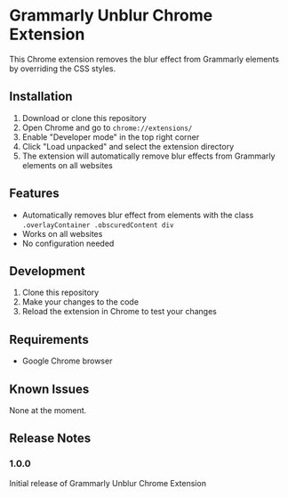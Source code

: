 # Grammarly Unblur Chrome Extension

This Chrome extension removes the blur effect from Grammarly elements by overriding the CSS styles.

## Installation

1. Download or clone this repository
2. Open Chrome and go to `chrome://extensions/`
3. Enable "Developer mode" in the top right corner
4. Click "Load unpacked" and select the extension directory
5. The extension will automatically remove blur effects from Grammarly elements on all websites

## Features

- Automatically removes blur effect from elements with the class `.overlayContainer .obscuredContent div`
- Works on all websites
- No configuration needed

## Development

1. Clone this repository
2. Make your changes to the code
3. Reload the extension in Chrome to test your changes

## Requirements

- Google Chrome browser

## Known Issues

None at the moment.

## Release Notes

### 1.0.0

Initial release of Grammarly Unblur Chrome Extension
